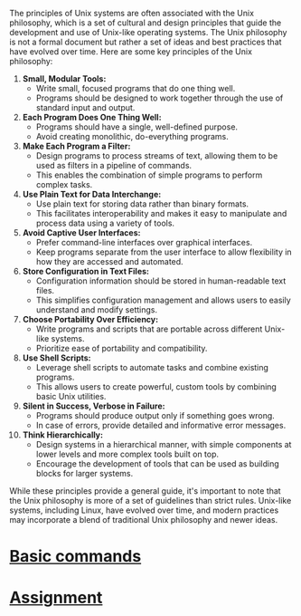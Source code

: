 The principles of Unix systems are often associated with the Unix philosophy, which is a set of cultural and design principles that guide the development and use of Unix-like operating systems. The Unix philosophy is not a formal document but rather a set of ideas and best practices that have evolved over time. Here are some key principles of the Unix philosophy:

1.  **Small, Modular Tools:**
    -   Write small, focused programs that do one thing well.
    -   Programs should be designed to work together through the use of standard input and output.
2.  **Each Program Does One Thing Well:**
    -   Programs should have a single, well-defined purpose.
    -   Avoid creating monolithic, do-everything programs.
3.  **Make Each Program a Filter:**
    -   Design programs to process streams of text, allowing them to be used as filters in a pipeline of commands.
    -   This enables the combination of simple programs to perform complex tasks.
4.  **Use Plain Text for Data Interchange:**
    -   Use plain text for storing data rather than binary formats.
    -   This facilitates interoperability and makes it easy to manipulate and process data using a variety of tools.
5.  **Avoid Captive User Interfaces:**
    -   Prefer command-line interfaces over graphical interfaces.
    -   Keep programs separate from the user interface to allow flexibility in how they are accessed and automated.
6.  **Store Configuration in Text Files:**
    -   Configuration information should be stored in human-readable text files.
    -   This simplifies configuration management and allows users to easily understand and modify settings.
7.  **Choose Portability Over Efficiency:**
    -   Write programs and scripts that are portable across different Unix-like systems.
    -   Prioritize ease of portability and compatibility.
8.  **Use Shell Scripts:**
    -   Leverage shell scripts to automate tasks and combine existing programs.
    -   This allows users to create powerful, custom tools by combining basic Unix utilities.
9.  **Silent in Success, Verbose in Failure:**
    -   Programs should produce output only if something goes wrong.
    -   In case of errors, provide detailed and informative error messages.
10. **Think Hierarchically:**
    -   Design systems in a hierarchical manner, with simple components at lower levels and more complex tools built on top.
    -   Encourage the development of tools that can be used as building blocks for larger systems.

While these principles provide a general guide, it's important to note that the Unix philosophy is more of a set of guidelines than strict rules. Unix-like systems, including Linux, have evolved over time, and modern practices may incorporate a blend of traditional Unix philosophy and newer ideas.

# [**Basic commands**](./Basic_command.html)

# [**Assignment**](../Hands%20on/HandsOn.html)
